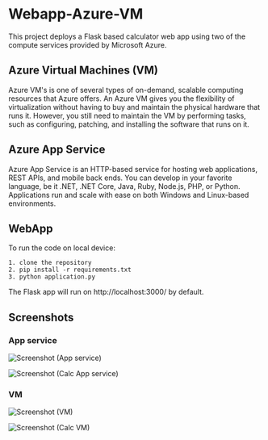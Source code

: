 # Webapp-Azure-VM
This project deploys a Flask based calculator web app using two of the compute services provided by Microsoft Azure.

## Azure Virtual Machines (VM)
Azure VM's is one of several types of on-demand, scalable computing resources that Azure offers. 
An Azure VM gives you the flexibility of virtualization without having to buy and maintain the physical hardware that runs it. However, you still need to maintain the VM by performing tasks, such as configuring, patching, and installing the software that runs on it.

## Azure App Service
Azure App Service is an HTTP-based service for hosting web applications, REST APIs, and mobile back ends. You can develop in your favorite language, be it .NET, .NET Core, Java, Ruby, Node.js, PHP, or Python. Applications run and scale with ease on both Windows and Linux-based environments.

## WebApp
To run the code on local device:
```
1. clone the repository
2. pip install -r requirements.txt
3. python application.py
```
The Flask app will run on http://localhost:3000/ by default.

## Screenshots
### App service
![Screenshot (App service)](https://user-images.githubusercontent.com/59551550/127821305-a07fda7e-7814-47a9-8682-a39c2046775d.png)

![Screenshot (Calc App service)](https://user-images.githubusercontent.com/59551550/127821573-321c5368-fcc7-4b78-b325-15b407b176a4.png)
### VM
![Screenshot (VM)](https://user-images.githubusercontent.com/59551550/127821329-76147029-d2c0-4d11-8507-e6d836281e40.png)

![Screenshot (Calc VM)](https://user-images.githubusercontent.com/59551550/127821581-ee2ff603-0bf8-4813-ac2b-43899d6f608d.png)

